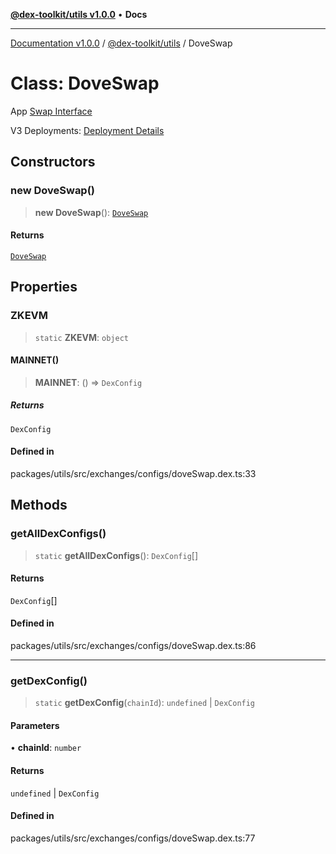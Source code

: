 [**@dex-toolkit/utils v1.0.0**](../README.md) • **Docs**

***

[Documentation v1.0.0](../../../packages.md) / [@dex-toolkit/utils](../README.md) / DoveSwap

# Class: DoveSwap

App
[Swap Interface](https://swap.dovish.finance/#/swap)

V3 Deployments:
[Deployment Details](https://dovish.gitbook.io/doveswap-v3/technical-reference/deployment-addresses)

## Constructors

### new DoveSwap()

> **new DoveSwap**(): [`DoveSwap`](DoveSwap.md)

#### Returns

[`DoveSwap`](DoveSwap.md)

## Properties

### ZKEVM

> `static` **ZKEVM**: `object`

#### MAINNET()

> **MAINNET**: () => `DexConfig`

##### Returns

`DexConfig`

#### Defined in

packages/utils/src/exchanges/configs/doveSwap.dex.ts:33

## Methods

### getAllDexConfigs()

> `static` **getAllDexConfigs**(): `DexConfig`[]

#### Returns

`DexConfig`[]

#### Defined in

packages/utils/src/exchanges/configs/doveSwap.dex.ts:86

***

### getDexConfig()

> `static` **getDexConfig**(`chainId`): `undefined` \| `DexConfig`

#### Parameters

• **chainId**: `number`

#### Returns

`undefined` \| `DexConfig`

#### Defined in

packages/utils/src/exchanges/configs/doveSwap.dex.ts:77
